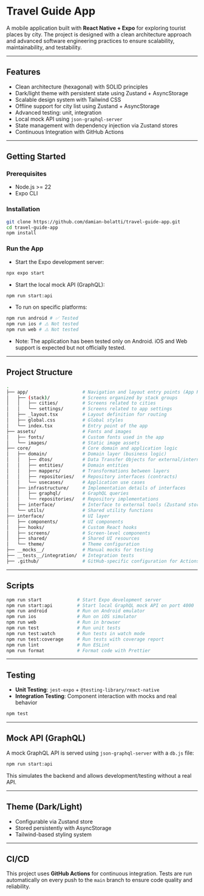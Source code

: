 # Travel Guide App

A mobile application built with **React Native + Expo** for exploring tourist places by city. The project is designed with a clean architecture approach and advanced software engineering practices to ensure scalability, maintainability, and testability.

---

## Features

- Clean architecture (hexagonal) with SOLID principles
- Dark/light theme with persistent state using Zustand + AsyncStorage
- Scalable design system with Tailwind CSS
- Offline support for city list using Zustand + AsyncStorage
- Advanced testing: unit, integration
- Local mock API using `json-graphql-server`
- State management with dependency injection via Zustand stores
- Continuous Integration with GitHub Actions

---

## Getting Started

### Prerequisites

- Node.js >= 22
- Expo CLI

### Installation

```bash
git clone https://github.com/damian-bolatti/travel-guide-app.git
cd travel-guide-app
npm install
```

### Run the App

- Start the Expo development server:

```bash
npx expo start
```

- Start the local mock API (GraphQL):

```bash
npm run start:api
```

- To run on specific platforms:

```bash
npm run android # ✅ Tested
npm run ios # ⚠️ Not tested
npm run web # ⚠️ Not tested
```

- Note: The application has been tested only on Android. iOS and Web support is expected but not officially tested.

---

## Project Structure

```bash
.
├── app/                    # Navigation and layout entry points (App Router)
│   ├── (stack)/            # Screens organized by stack groups
│   │   ├── cities/         # Screens related to cities
│   │   └── settings/       # Screens related to app settings
│   ├── _layout.tsx         # Layout definition for routing
│   ├── global.css          # Global styles
│   └── index.tsx           # Entry point of the app
├── assets/                 # Fonts and images
│   ├── fonts/              # Custom fonts used in the app
│   └── images/             # Static image assets
├── core/                   # Core domain and application logic
│   ├── domain/             # Domain layer (business logic)
│   │   ├── dtos/           # Data Transfer Objects for external/internal mapping
│   │   ├── entities/       # Domain entities
│   │   ├── mappers/        # Transformations between layers
│   │   ├── repositories/   # Repository interfaces (contracts)
│   │   └── usecases/       # Application use cases
│   ├── infrastructure/     # Implementation details of interfaces
│   │   ├── graphql/        # GraphQL queries
│   │   └── repositories/   # Repository implementations
│   ├── interface/          # Interface to external tools (Zustand stores)
│   └── utils/              # Shared utility functions
├── interface/              # UI layer
│   ├── components/         # UI components
│   ├── hooks/              # Custom React hooks
│   ├── screens/            # Screen-level components
│   ├── shared/             # Shared UI resources
│   └── theme/              # Theme configuration
├── __mocks__/              # Manual mocks for testing
├── __tests__/integration/  # Integration tests
├── .github/                # GitHub-specific configuration for Actions
```

---

## Scripts

```bash
npm run start             # Start Expo development server
npm run start:api         # Start local GraphQL mock API on port 4000
npm run android           # Run on Android emulator
npm run ios               # Run on iOS simulator
npm run web               # Run in browser
npm run test              # Run unit tests
npm run test:watch        # Run tests in watch mode
npm run test:coverage     # Run tests with coverage report
npm run lint              # Run ESLint
npm run format            # Format code with Prettier
```

---

## Testing

- **Unit Testing**: `jest-expo` + `@testing-library/react-native`
- **Integration Testing**: Component interaction with mocks and real behavior

```bash
npm test
```

---

## Mock API (GraphQL)

A mock GraphQL API is served using `json-graphql-server` with a `db.js` file:

```bash
npm run start:api
```

This simulates the backend and allows development/testing without a real API.

---

## Theme (Dark/Light)

- Configurable via Zustand store
- Stored persistently with AsyncStorage
- Tailwind-based styling system

---

## CI/CD

This project uses **GitHub Actions** for continuous integration. Tests are run automatically on every push to the `main` branch to ensure code quality and reliability.

